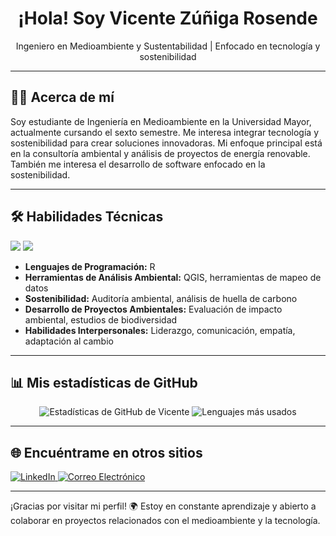 <h1 align="center">¡Hola! Soy Vicente Zúñiga Rosende </h1>
<p align="center">Ingeniero en Medioambiente y Sustentabilidad | Enfocado en tecnología y sostenibilidad </p>

---

## 👨‍💻 Acerca de mí
Soy estudiante de Ingeniería en Medioambiente en la Universidad Mayor, actualmente cursando el sexto semestre. Me interesa integrar tecnología y sostenibilidad para crear soluciones innovadoras. Mi enfoque principal está en la consultoría ambiental y análisis de proyectos de energía renovable. También me interesa el desarrollo de software enfocado en la sostenibilidad.

---

## 🛠 Habilidades Técnicas
<p align="left">
  <img src="https://img.shields.io/badge/R-276DC3?style=for-the-badge&logo=r&logoColor=white" />
  <img src="https://img.shields.io/badge/QGIS-3A5FCD?style=for-the-badge&logo=qgis&logoColor=white" />
</p>

- **Lenguajes de Programación:** R
- **Herramientas de Análisis Ambiental:** QGIS, herramientas de mapeo de datos
- **Sostenibilidad:** Auditoría ambiental, análisis de huella de carbono
- **Desarrollo de Proyectos Ambientales:** Evaluación de impacto ambiental, estudios de biodiversidad
- **Habilidades Interpersonales:** Liderazgo, comunicación, empatía, adaptación al cambio

---

## 📊 Mis estadísticas de GitHub
<p align="center">
  <img src="https://github-readme-stats.vercel.app/api?username=Chinoski-07&show_icons=true&theme=dracula" alt="Estadísticas de GitHub de Vicente" />
  <img src="https://github-readme-stats.vercel.app/api/top-langs/?username=Chinoski-07&layout=compact&theme=dracula" alt="Lenguajes más usados" />
</p>

---

## 🌐 Encuéntrame en otros sitios
<p align="left">
  <a href="https://www.linkedin.com/in/vicente-z%C3%BA%C3%B1iga-rosende-691b51233/" target="_blank">
    <img src="https://img.shields.io/badge/LinkedIn-0077B5?style=for-the-badge&logo=linkedin&logoColor=white" alt="LinkedIn" />
  </a>
  <a href="mailto:vicentezrosende@gmail.com" target="_blank">
    <img src="https://img.shields.io/badge/Correo%20Electrónico-D14836?style=for-the-badge&logo=gmail&logoColor=white" alt="Correo Electrónico" />
  </a>
</p>

---

¡Gracias por visitar mi perfil! 🌍 Estoy en constante aprendizaje y abierto a colaborar en proyectos relacionados con el medioambiente y la tecnología.



